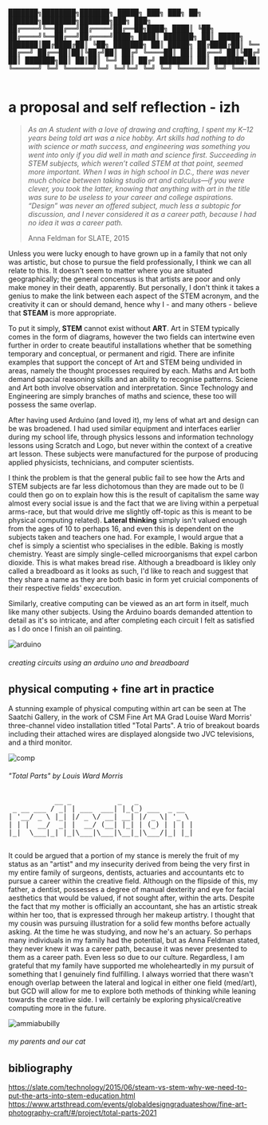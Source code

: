 <!DOCTYPE html PUBLIC "-//W3C//DTD XHTML 1.0 Transitional//EN"
"http://www.w3.org/TR/xhtml1/DTD/xhtml1-transitional.dtd"> 
<html xmlns="http://www.w3.org/1999/xhtml">
    <head>
    </head>
    <body>
        <pre>

███████╗████████╗███████╗ █████╗ ███╗   ███╗    ██╗      ███████╗████████╗███████╗███╗   ███╗
██╔════╝╚══██╔══╝██╔════╝██╔══██╗████╗ ████║    ╚██╗     ██╔════╝╚══██╔══╝██╔════╝████╗ ████║
███████╗   ██║   █████╗  ███████║██╔████╔██║     ╚██╗    ███████╗   ██║   █████╗  ██╔████╔██║
╚════██║   ██║   ██╔══╝  ██╔══██║██║╚██╔╝██║     ██╔╝    ╚════██║   ██║   ██╔══╝  ██║╚██╔╝██║
███████║   ██║   ███████╗██║  ██║██║ ╚═╝ ██║    ██╔╝     ███████║   ██║   ███████╗██║ ╚═╝ ██║
╚══════╝   ╚═╝   ╚══════╝╚═╝  ╚═╝╚═╝     ╚═╝    ╚═╝      ╚══════╝   ╚═╝   ╚══════╝╚═╝     ╚═╝
      </pre>
    </body>
</html>

<h1> a proposal and self reflection - izh </h1>


>*As an A student with a love of drawing and crafting, I spent my K–12 years being told art was a nice hobby. Art skills had nothing to do with science or math success, and engineering was something you went into only if you did well in math and science first. Succeeding in STEM subjects, which weren’t called STEM at that point, seemed more important. When I was in high school in D.C., there was never much choice between taking studio art and calculus—if you were clever, you took the latter, knowing that anything with art in the title was sure to be useless to your career and college aspirations. “Design” was never an offered subject, much less a subtopic for discussion, and I never considered it as a career path, because I had no idea it was a career path.*
>
> Anna Feldman for SLATE, 2015

Unless you were lucky enough to have grown up in a family that not only was artistic, but chose to pursue the field professionally, I think we can all relate to this. It doesn't seem to matter where you are situated geographically; the general concensus is that artists are poor and only make money in their death, apparently. But personally, I don't think it takes a genius to make the link between each aspect of the STEM acronym, and the creativity it can or should demand, hence why I - and many others - believe that **STEAM** is more appropriate.

To put it simply, **STEM** cannot exist without **ART**. Art in STEM typically comes in the form of diagrams, however the two fields can intertwine even further in order to create beautiful installations whether that be something temporary and conceptual, or permanent and rigid. There are infinite examples that support the concept of Art and STEM being undivided in areas, namely the thought processes required by each. Maths and Art both demand spacial reasoning skills and an ability to recognise patterns. Sciene and Art both involve observation and interpretation. Since Technology and Engineering are simply branches of maths and science, these too will possess the same overlap.

After having used Arduino (and loved it), my lens of what art and design can be was broadened. I had used similar equipment and interfaces earlier during my school life, through physics lessons and information technology lessons using Scratch and Logo, but never within the context of a creative art lesson. These subjects were manufactured for the purpose of producing applied physicists, technicians, and computer scientists.

I think the problem is that the general public fail to see how the Arts and STEM subjects are far less dichotomous than they are made out to be (I could then go on to explain how this is the result of capitalism the same way almost every social issue is and the fact that we are living within a perpetual arms-race, but that would drive me slightly off-topic as this is meant to be physical computing related). **Lateral thinking** simply isn't valued enough from the ages of 10 to perhaps 16, and even this is dependent on the subjects taken and teachers one had. For example, I would argue that a chef is simply a scientist who specialises in the edible. Baking is mostly chemistry. Yeast are simply single-celled microorganisms that expel carbon dioxide. This is what makes bread rise. Although a breadboard is likley only called a breadboard as it looks as such, I'd like to reach and suggest that they share a name as they are both basic in form yet cruicial components of their respective fields' excecution.

Similarly, creative computing can be viewed as an art form in itself, much like many other subjects. Using the Arduino boards demanded attention to detail as it's so intricate, and after completing each circuit I felt as satisfied as I do once I finish an oil painting. 


![arduino](https://user-images.githubusercontent.com/93607091/140438486-6f0b2394-0ad7-45fa-b360-9ce68eaaef24.png)

<h6> creating circuits using an arduino uno and breadboard </h6>

<h2> physical computing + fine art in practice </h2>


A stunning example of physical computing within art can be seen at The Saatchi Gallery, in the work of CSM Fine Art MA Grad Louise Ward Morris' three-channel video installation titled "Total Parts". A trio of breakout boards including their attached wires are displayed alongside two JVC televisions, and a third monitor. 


![comp](https://user-images.githubusercontent.com/93607091/140437543-6baf9b29-863d-4f3f-bd6a-155c09991dbc.jpg)

<h6> "Total Parts" by Louis Ward Morris </h6>
    
    



<!DOCTYPE html PUBLIC "-//W3C//DTD XHTML 1.0 Transitional//EN"
"http://www.w3.org/TR/xhtml1/DTD/xhtml1-transitional.dtd"> 
<html xmlns="http://www.w3.org/1999/xhtml">
    <head>
    </head>
    <body>
        <pre>
           __ _           _   _             
 _ __ ___ / _| | ___  ___| |_(_) ___  _ __  
| '__/ _ \ |_| |/ _ \/ __| __| |/ _ \| '_ \ 
| | |  __/  _| |  __/ (__| |_| | (_) | | | |
|_|  \___|_| |_|\___|\___|\__|_|\___/|_| |_|
        </pre>
    </body>
</html>


It could be argued that a portion of my stance is merely the fruit of my status as an "artist" and my insecurity derived from being the very first in my entire family of surgeons, dentists, actuaries and accountants etc to pursue a career within the creative field. Although on the flipside of this, my father, a dentist, possesses a degree of manual dexterity and eye for facial aesthetics that would be valued, if not sought after, within the arts. Despite the fact that my mother is officially an accountant, she has an artistic streak within her too, that is expressed through her makeup artistry. I thought that my cousin was pursuing illustration for a solid few months before actually asking. At the time he was studying, and now he's an actuary. So perhaps many individuals in my family had the potential, but as Anna Feldman stated, they never knew it was a career path, because it was never presented to them as a career path. Even less so due to our culture. Regardless, I am grateful that my family have supported me wholeheartedly in my pursuit of something that I genuinely find fulfilling. I always worried that there wasn't enough overlap between the lateral and logical in either one field (med/art), but GCD will allow for me to explore both methods of thinking while leaning towards the creative side. I will certainly be exploring physical/creative computing more in the future.

![ammiabubilly](https://user-images.githubusercontent.com/93607091/140437560-8d7022f8-dd37-4bd1-9bcd-0a1e1df8a998.jpg)

<h6> my parents and our cat </h6>

<h2> bibliography </h2>

https://slate.com/technology/2015/06/steam-vs-stem-why-we-need-to-put-the-arts-into-stem-education.html
https://www.artsthread.com/events/globaldesigngraduateshow/fine-art-photography-craft/#/project/total-parts-2021
